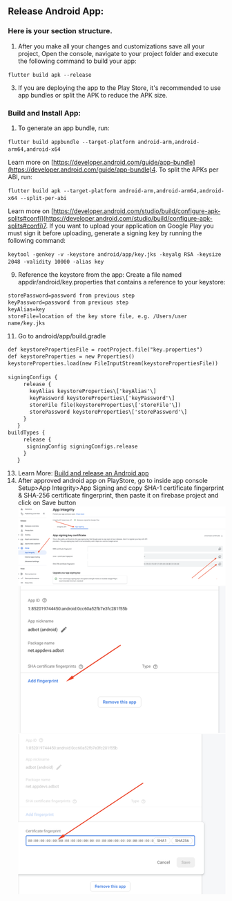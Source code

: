 Release Android App:
--------------------------------

### Here is your section structure.

1. After you make all your changes and customizations save all your project, Open the console, navigate to your project folder and execute the following command to build your app:

`flutter build apk --release`

3. If you are deploying the app to the Play Store, it's recommended to use app bundles or split the APK to reduce the APK size.

### Build and Install App:

1. To generate an app bundle, run:

`flutter build appbundle --target-platform android-arm,android-arm64,android-x64`

Learn more on [https://developer.android.com/guide/app-bundle](https://developer.android.com/guide/app-bundle)4. To split the APKs per ABI, run:

`flutter build apk --target-platform android-arm,android-arm64,android-x64 --split-per-abi`

Learn more on [https://developer.android.com/studio/build/configure-apk-splits#confi](https://developer.android.com/studio/build/configure-apk-splits#confi)7. If you want to upload
your application on Google Play you must sign it before uploading, generate a signing key by running the following command:

`keytool -genkey -v -keystore android/app/key.jks -keyalg RSA -keysize 2048 -validity 10000 -alias key`

9. Reference the keystore from the app: Create a file named appdir/android/key.properties that contains a reference to your keystore:

```
storePassword=password from previous step
keyPassword=password from previous step
keyAlias=key
storeFile=location of the key store file, e.g. /Users/user name/key.jks
```

11. Go to android/app/build.gradle

```
def keystorePropertiesFile = rootProject.file("key.properties")   
def keystoreProperties = new Properties()   
keystoreProperties.load(new FileInputStream(keystorePropertiesFile))

signingConfigs {   
     release {   
       keyAlias keystoreProperties\['keyAlias'\]   
       keyPassword keystoreProperties\['keyPassword'\]   
       storeFile file(keystoreProperties\['storeFile'\])   
       storePassword keystoreProperties\['storePassword'\]   
     }   
   }
buildTypes {   
     release {   
      signingConfig signingConfigs.release   
     }   
   }
```

13. Learn More: [Build and release an Android app](https://docs.flutter.dev/deployment/android)
14. After approved android app on PlayStore, go to inside app console Setup>App Integrity>App Signing and copy SHA-1 certificate fingerprint & SHA-256 certificate fingerprint, then
    paste it on firebase project and click on Save button
    [![android](images/android-1.png)](images/android-1.png)[![android](images/android-2.png) ](images/android-2.png)[![android](images/android-3.png)](images/android-3.png)
